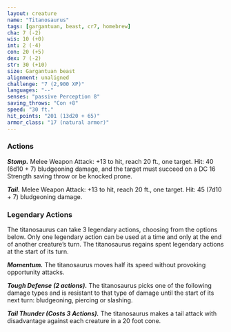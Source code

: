 ```yaml
---
layout: creature
name: "Titanosaurus"
tags: [gargantuan, beast, cr7, homebrew]
cha: 7 (-2)
wis: 10 (+0)
int: 2 (-4)
con: 20 (+5)
dex: 7 (-2)
str: 30 (+10)
size: Gargantuan beast
alignment: unaligned
challenge: "7 (2,900 XP)"
languages: "--"
senses: "passive Perception 8"
saving_throws: "Con +8"
speed: "30 ft."
hit_points: "201 (13d20 + 65)"
armor_class: "17 (natural armor)"
---
```


### Actions

***Stomp.*** Melee Weapon Attack: +13 to hit, reach 20
ft., one target. Hit: 40 (6d10 + 7) bludgeoning
damage, and the target must succeed on a DC 16
Strength saving throw or be knocked prone.

***Tail.*** Melee Weapon Attack: +13 to hit, reach 20 ft.,
one target. Hit: 45 (7d10 + 7) bludgeoning damage.

### Legendary Actions

The titanosaurus can take 3 legendary actions,
choosing from the options below. Only one
legendary action can be used at a time and only at
the end of another creature’s turn. The
titanosaurus regains spent legendary actions at the
start of its turn.

***Momentum.*** The titanosaurus moves half its speed
without provoking opportunity attacks.

***Tough Defense (2 actions).*** The titanosaurus picks
one of the following damage types and is
resistant to that type of damage until the start of
its next turn: bludgeoning, piercing or slashing.

***Tail Thunder (Costs 3 Actions).*** The titanosaurus
makes a tail attack with disadvantage against
each creature in a 20 foot cone.

